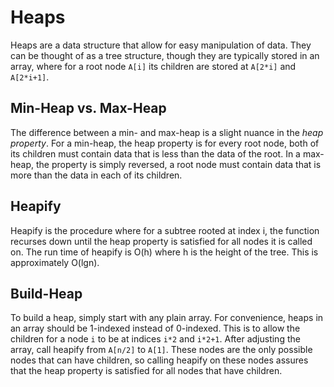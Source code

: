 # Heaps

Heaps are a data structure that allow for easy manipulation of data. They can
be thought of as a tree structure, though they are typically stored in an array,
where for a root node `A[i]` its children are stored at `A[2*i]` and `A[2*i+1]`.

## Min-Heap vs. Max-Heap

The difference between a min- and max-heap is a slight nuance in the _heap property_.
For a min-heap, the heap property is for every root node, both of its children must
contain data that is less than the data of the root. In a max-heap, the property is
simply reversed, a root node must contain data that is more than the data in each of
its children.

## Heapify

Heapify is the procedure where for a subtree rooted at index i, the function recurses
down until the heap property is satisfied for all nodes it is called on. The run time
of heapify is O(h) where h is the height of the tree. This is approximately O(lgn).

## Build-Heap

To build a heap, simply start with any plain array. For convenience, heaps in an array
should be 1-indexed instead of 0-indexed. This is to allow the children for a node `i`
to be at indices `i*2` and `i*2+1`. After adjusting the array, call heapify from `A[n/2]`
to `A[1]`. These nodes are the only possible nodes that can have children, so calling heapify
on these nodes assures that the heap property is satisfied for all nodes that have children.
